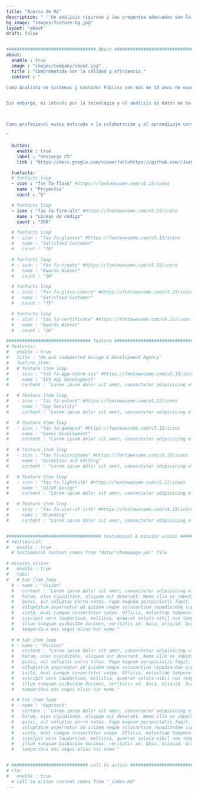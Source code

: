 ```yaml
---
title: "Acerca de Mi"
description: " ''Un análisis riguroso y las preguntas adecuadas son la clave para un resultado exitoso'' "
bg_image: "images/feature-bg.jpg"
layout: "about"
draft: false


################################## About #####################################
about:
  enable : true
  image : "images/company/about.jpg"
  title : "Comprometida con la calidad y eficiencia."
  content : "

Como Analista de Sistemas y Contador Público con más de 10 años de experiencia en Análisis Administrativo y Contable, he trabajado en proyectos de élite en empresas reconocidas como Deloitte y KPMG. Durante mi carrera, he contribuido en la automatización de procesos contables y fiscales, incluyendo la liquidación de impuestos y el pago de impuestos, y he brindado apoyo en auditorías internas y externas, así como en requerimientos de entidades Tributarias.


Sin embargo, mi interés por la tecnología y el análisis de datos me ha llevado a ampliar mis conocimientos en herramientas como Python, Power BI y SQL, con el objetivo de crear modelos y reportes de valor para la toma de decisiones. Estoy en busca de proyectos que me permitan aplicar mis habilidades en la implementación de soluciones tecnológicas, el análisis de impacto en la organización y procesos basados en la ciencia de datos.



Como profesional estoy enfocada a la colaboración y al aprendizaje continuo. A lo largo de mi experiencia, he desarrollado un pensamiento crítico y habilidades de autogestión, combinando mi creatividad y capacidad resolutiva para lograr objetivos y cumplir con los compromisos asumidos en cualquier proyecto que tenga en mis manos.

"

  button:
    enable : true
    label : "Descarga CV"
    link : "https://docs.google.com/viewer?url=https://github.com//JazminPineda/CV/raw/71874f9bd436065b4235e55bccc28f25ecfb26ca/Jazmin%20Pineda.pdf"

  funfacts:
  # funfacts loop
  - icon : "fas fa-flask" #https://fontawesome.com/v5.15/icons
    name : "Proyectos"
    count : "5"

  # funfacts loop
  - icon : "fas fa-fire-alt" #https://fontawesome.com/v5.15/icons
    name : "Líneas de código"
    count : "300"

  # funfacts loop
  # - icon : "fas fa-glasses" #https://fontawesome.com/v5.15/icons
  #   name : "Satisfied Customer"
  #   count : "70"

  # funfacts loop
  # - icon : "fas fa-trophy" #https://fontawesome.com/v5.15/icons
  #   name : "Awards Winner"
  #   count : "10"

  # funfacts loop
  # - icon : "fas fa-glass-cheers" #https://fontawesome.com/v5.15/icons
  #   name : "Satisfied Customer"
  #   count : "75"

  # funfacts loop
  # - icon : "fas fa-certificate" #https://fontawesome.com/v5.15/icons
  #   name : "Awards Winner"
  #   count : "20"

################################ feature #####################################
# features:
#   enable : true
#   title : "We are indepented Design & Development Agency"
#   feature_item:
#   # feature item loop
#   - icon : "fab fa-app-store-ios" #https://fontawesome.com/v5.15/icons
#     name : "IOS App Development"
#     content : "Lorem ipsum dolor sit amet, consectetur adipisicing elit, sed do eiusmod tempor incididunt ut"

#   # feature item loop
#   - icon : "fas fa-unlock" #https://fontawesome.com/v5.15/icons
#     name : "App Secutity"
#     content : "Lorem ipsum dolor sit amet, consectetur adipisicing elit, sed do eiusmod tempor incididunt ut"

#   # feature item loop
#   - icon : "fas fa-gamepad" #https://fontawesome.com/v5.15/icons
#     name : "Games Development"
#     content : "Lorem ipsum dolor sit amet, consectetur adipisicing elit, sed do eiusmod tempor incididunt ut"

#   # feature item loop
#   - icon : "fas fa-microphone" #https://fontawesome.com/v5.15/icons
#     name : "Animation and Editing"
#     content : "Lorem ipsum dolor sit amet, consectetur adipisicing elit, sed do eiusmod tempor incididunt ut"

#   # feature item loop
#   - icon : "fas fa-lightbulb" #https://fontawesome.com/v5.15/icons
#     name : "UI/UX Design"
#     content : "Lorem ipsum dolor sit amet, consectetur adipisicing elit, sed do eiusmod tempor incididunt ut"

#   # feature item loop
#   - icon : "fas fa-star-of-life" #https://fontawesome.com/v5.15/icons
#     name : "Branding"
#     content : "Lorem ipsum dolor sit amet, consectetur adipisicing elit, sed do eiusmod tempor incididunt ut"


#################################### testimonial & mission vision #######################################
# testimonial:
#   enable : true
  # testimonial content comes from "data/*/homepage.yml" file

# mission_vision:
#   enable : true
#   tabs:
#   # tab item loop
  # - name : "Vision"
  #   content : "Lorem ipsum dolor sit amet, consectetur adipisicing elit. Inventore nobis ducimus facere repellat
  #   harum, eius cupiditate, aliquam aut deserunt. Nemo illo ex impedit autem quod nobis architecto, velit
  #   quasi, aut voluptas porro natus. Fuga magnam perspiciatis fugit, placeat possimus officia non ducimus
  #   voluptatum aspernatur ad quidem neque accusantium repudiandae cupiditate nobis corporis, cum facere
  #   iusto, modi cumque consectetur saepe. Officia, molestiae tempore! Consequatur ipsa consequuntur saepe
  #   suscipit vero laudantium, mollitia, quaerat soluta nihil non tempore, quos dignissimos quasi ab officiis
  #   illum numquam quibusdam ducimus, veritatis ad. Quia, aliquid. Quaerat quos ducimus ipsam amet minus
  #   temporibus eos sequi alias hic nemo."

  # # tab item loop
  # - name : "Mission"
  #   content : "Lorem ipsum dolor sit amet, consectetur adipisicing elit. Inventore nobis ducimus facere repellat
  #   harum, eius cupiditate, aliquam aut deserunt. Nemo illo ex impedit autem quod nobis architecto, velit
  #   quasi, aut voluptas porro natus. Fuga magnam perspiciatis fugit, placeat possimus officia non ducimus
  #   voluptatum aspernatur ad quidem neque accusantium repudiandae cupiditate nobis corporis, cum facere
  #   iusto, modi cumque consectetur saepe. Officia, molestiae tempore! Consequatur ipsa consequuntur saepe
  #   suscipit vero laudantium, mollitia, quaerat soluta nihil non tempore, quos dignissimos quasi ab officiis
  #   illum numquam quibusdam ducimus, veritatis ad. Quia, aliquid. Quaerat quos ducimus ipsam amet minus
  #   temporibus eos sequi alias hic nemo."

  # # tab item loop
  # - name : "Approach"
  #   content : "Lorem ipsum dolor sit amet, consectetur adipisicing elit. Inventore nobis ducimus facere repellat
  #   harum, eius cupiditate, aliquam aut deserunt. Nemo illo ex impedit autem quod nobis architecto, velit
  #   quasi, aut voluptas porro natus. Fuga magnam perspiciatis fugit, placeat possimus officia non ducimus
  #   voluptatum aspernatur ad quidem neque accusantium repudiandae cupiditate nobis corporis, cum facere
  #   iusto, modi cumque consectetur saepe. Officia, molestiae tempore! Consequatur ipsa consequuntur saepe
  #   suscipit vero laudantium, mollitia, quaerat soluta nihil non tempore, quos dignissimos quasi ab officiis
  #   illum numquam quibusdam ducimus, veritatis ad. Quia, aliquid. Quaerat quos ducimus ipsam amet minus
  #   temporibus eos sequi alias hic nemo."


# ############################# call to action #################################
# cta:
#   enable : true
  # call to action content comes from "_index.md"
---
```

